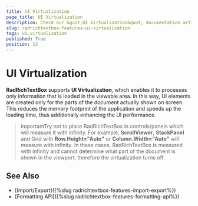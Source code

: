 ```yaml
---
title: UI Virtualization
page_title: UI Virtualization
description: Check our &quot;UI Virtualization&quot; documentation article for the RadRichTextBox {{ site.framework_name }} control.
slug: radrichtextbox-features-ui-virtualization
tags: ui,virtualization
published: True
position: 13
---
```


# UI Virtualization

__RadRichTextBox__ supports __UI Virtualization__, which enables it to processes only information that is loaded in the viewable area. In this way, UI elements are created only for the parts of the document actually shown on screen. This reduces the memory footprint of the application and speeds up the loading time, thus additionally enhancing the UI performance. 

>importantTry not to place RadRichTextBox in controls/panels which will measure it with infinity. For example, __ScrollViewer__, __StackPanel__ and Grid with __Row.Height="Auto"__ or __Column.Width="Auto"__ will measure with infinity. In these cases, RadRichTextBox is measured with infinity and cannot determine what part of the document is shown in the viewport, therefore the virtualization turns off.

## See Also  
* [Import/Export]({%slug radrichtextbox-features-import-export%})
* [Formatting API]({%slug radrichtextbox-features-formatting-api%})
